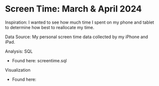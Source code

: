 # Screen Time: March & April 2024

Inspiration: I wanted to see how much time I spent on my phone and tablet to determine how best to reallocate my time. 

Data Source: My personal screen time data collected by my iPhone and iPad. 

Analysis: SQL
* Found here: screentime.sql

Visualization

* Found here: 
